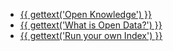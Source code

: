 * [{{ gettext('Open Knowledge') }}](http://okfn.org/)
* [{{ gettext('What is Open Data?') }}](http://okfn.org/opendata/)
* [{{ gettext('Run your own Index') }}](http://index.okfn.org/)
